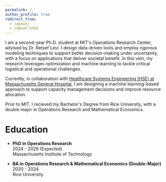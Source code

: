 ```yaml
---
permalink: /
author_profile: true
redirect_from: 
  - /about/
  - /about.html
---
```


I am a second-year Ph.D. student at MIT's Operations Research Center, advised by Dr. Retsef Levi. I design data-driven tools and employ rigorous modeling techniques to support better decision-making under uncertainty, with a focus on applications that deliver societal benefit. In this vein, my research leverages optimization and machine learning to tackle critical logistical and operational challenges.

Currently, in collaboration with [Healthcare Systems Engineering (HSE) at Massachusetts General Hospital](https://www.massgeneral.org/research/healthcare-systems-engineering), I am designing a machine learning-based approach to support capacity management decisions and improve resource allocation.

Prior to MIT, I recieved my Bachelor's Degree from Rice University, with a double major in Operations Research and Mathematical Economics.

Education
======

- **PhD in Operations Research** \
  2024 - 2029 (Expected) \
  Massachusetts Institute of Technology

- **BA in Operations Research & Mathematical Economics (Double-Major)** \
  2020 - 2024 \
  Rice University
